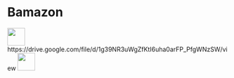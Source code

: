 # Bamazon
<img src="https://media.giphy.com/media/vFKqnCdLPNOKc/giphy.gif" width="40" height="40" />
https://drive.google.com/file/d/1g39NR3uWgZfKtI6uha0arFP_PfgWNzSW/view
<img src="https://drive.google.com/file/d/1g39NR3uWgZfKtI6uha0arFP_PfgWNzSW/view" width="40" height="40" />
